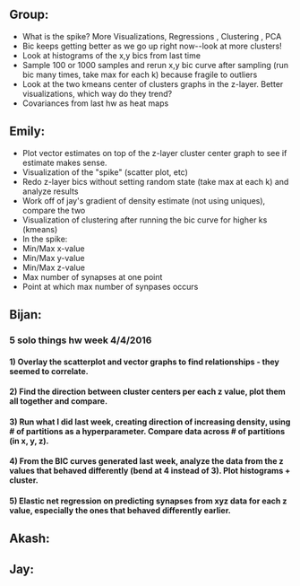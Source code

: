 ## Group:
  * What is the spike? More Visualizations,
                     Regressions ,
                     Clustering ,
                     PCA
  * Bic keeps getting better as we go up right now--look at more clusters!
  * Look at histograms of the x,y bics from last time
  * Sample 100 or 1000 samples and rerun x,y bic curve after sampling (run bic many times, take max for each k)
    because fragile to outliers
  * Look at the two kmeans center of clusters graphs in the z-layer. Better visualizations, which way do they trend?
  * Covariances from last hw as heat maps

## Emily:
  * Plot vector estimates on top of the z-layer cluster center graph to see if estimate makes sense.
  * Visualization of the "spike" (scatter plot, etc)
  * Redo z-layer bics without setting random state (take max at each k) and analyze results
  * Work off of jay's gradient of density estimate (not using uniques), compare the two
  * Visualization of clustering after running the bic curve for higher ks (kmeans)
  * In the spike:
   * Min/Max x-value
   * Min/Max y-value
   * Min/Max z-value
   * Max number of synapses at one point
   * Point at which max number of synpases occurs

## Bijan:
### 5 solo things hw week 4/4/2016
#### 1) Overlay the scatterplot and vector graphs to find relationships - they seemed to correlate.
#### 2) Find the direction between cluster centers per each z value, plot them all together and compare.
#### 3) Run what I did last week, creating direction of increasing density, using # of partitions as a hyperparameter. Compare data across # of partitions (in x, y, z).
#### 4) From the BIC curves generated last week, analyze the data from the z values that behaved differently (bend at 4 instead of 3). Plot histograms + cluster.
#### 5) Elastic net regression on predicting synapses from xyz data for each z value, especially the ones that behaved differently earlier.

## Akash:

## Jay:
